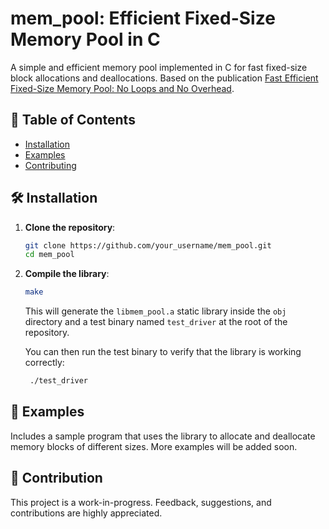 # mem_pool: Efficient Fixed-Size Memory Pool in C

A simple and efficient memory pool implemented in C for fast fixed-size block allocations and deallocations. Based on the publication [Fast Efficient Fixed-Size Memory Pool: No Loops and No Overhead](http://www.thinkmind.org/index.php?view=article&articleid=computation_tools_2012_1_10_80006).

## 📝 Table of Contents

- [Installation](#installation)
- [Examples](#examples)
- [Contributing](#contributing)

## 🛠 Installation

1. **Clone the repository**:

   ```bash
   git clone https://github.com/your_username/mem_pool.git
   cd mem_pool
   ```

2. **Compile the library**:

   ```bash
   make
   ```

   This will generate the `libmem_pool.a` static library inside the `obj` directory and a test binary named `test_driver` at the root of the repository.

   You can then run the test binary to verify that the library is working correctly:

   ```bash
    ./test_driver
   ```

## 📖 Examples

Includes a sample program that uses the library to allocate and deallocate memory blocks of different sizes. More examples will be added soon.

## 👥 Contribution

This project is a work-in-progress. Feedback, suggestions, and contributions are highly appreciated.
